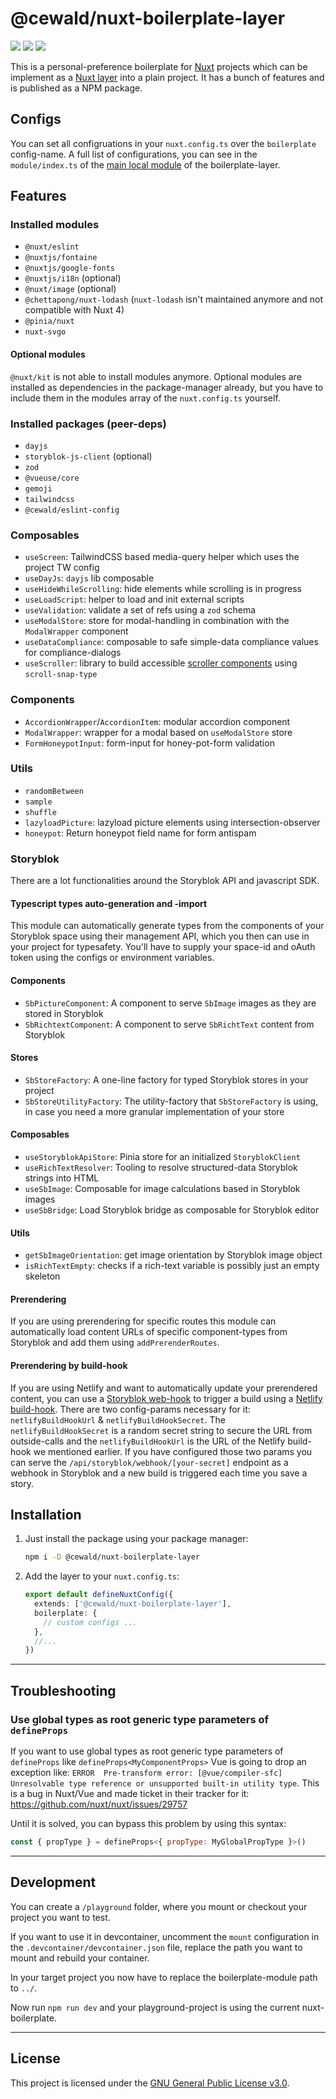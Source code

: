# @cewald/nuxt-boilerplate-layer

[![](https://github.com/cewald/nuxt-boilerplate-layer/actions/workflows/release.yml/badge.svg)](https://github.com/cewald/nuxt-boilerplate-layer/actions/workflows/release.yml)
[![](https://img.shields.io/npm/v/@cewald/nuxt-boilerplate-layer/latest.svg)](https://npmjs.com/package/@cewald/nuxt-boilerplate-layer)
[![](https://img.shields.io/npm/dt/@cewald/nuxt-boilerplate-layer.svg)](https://npmjs.com/package/@cewald/nuxt-boilerplate-layer)

This is a personal-preference boilerplate for [Nuxt](https://nuxt.com/) projects which can be implement as a [Nuxt layer](https://nuxt.com/docs/getting-started/layers) into a plain project. It has a bunch of features and is published as a NPM package.

## Configs

You can set all configruations in your `nuxt.config.ts` over the `boilerplate` config-name. A full list of configurations, you can see in the `module/index.ts` of the [main local module](https://github.com/cewald/nuxt-boilerplate-layer/blob/main/src/modules/boilerplate/index.ts) of the boilerplate-layer.

## Features

### Installed modules

- `@nuxt/eslint`
- `@nuxtjs/fontaine`
- `@nuxtjs/google-fonts`
- `@nuxtjs/i18n` (optional)
- `@nuxt/image` (optional)
- `@chettapong/nuxt-lodash` (`nuxt-lodash` isn't maintained anymore and not compatible with Nuxt 4)
- `@pinia/nuxt`
- `nuxt-svgo`

#### Optional modules

`@nuxt/kit` is not able to install modules anymore. Optional modules are installed as dependencies in the package-manager already, but you have to include them in the modules array of the `nuxt.config.ts` yourself.

### Installed packages (peer-deps)

- `dayjs`
- `storyblok-js-client` (optional)
- `zod`
- `@vueuse/core`
- `gemoji`
- `tailwindcss`
- `@cewald/eslint-config`

### Composables

- `useScreen`: TailwindCSS based media-query helper which uses the project TW config
- `useDayJs`: `dayjs` lib composable
- `useHideWhileScrolling`: hide elements while scrolling is in progress
- `useLoadScript`: helper to load and init external scripts
- `useValidation`: validate a set of refs using a `zod` schema
- `useModalStore`: store for modal-handling in combination with the `ModalWrapper` component
- `useDataCompliance`: composable to safe simple-data compliance values for compliance-dialogs
- `useScroller`: library to build accessible [scroller components](https://tailwindcss.com/docs/scroll-snap-type) using `scroll-snap-type`

### Components

- `AccordionWrapper`/`AccordionItem`: modular accordion component
- `ModalWrapper`: wrapper for a modal based on `useModalStore` store
- `FormHoneypotInput`: form-input for honey-pot-form validation

### Utils

- `randomBetween`
- `sample`
- `shuffle`
- `lazyloadPicture`: lazyload picture elements using intersection-observer
- `honeypot`: Return honeypot field name for form antispam

### Storyblok

There are a lot functionalities around the Storyblok API and javascript SDK.

#### Typescript types auto-generation and -import

This module can automatically generate types from the components of your Storyblok space using their management API, which you then can use in your project for typesafety. You'll have to supply your space-id and oAuth token using the configs or environment variables.

#### Components

- `SbPictureComponent`: A component to serve `SbImage` images as they are stored in Storyblok
- `SbRichtextComponent`: A component to serve `SbRichtText` content from Storyblok

#### Stores

- `SbStoreFactory`: A one-line factory for typed Storyblok stores in your project
- `SbStoreUtilityFactory`: The utility-factory that `SbStoreFactory` is using, in case you need a more granular implementation of your store

#### Composables

- `useStoryblokApiStore`: Pinia store for an initialized `StoryblokClient`
- `useRichTextResolver`: Tooling to resolve structured-data Storyblok strings into HTML
- `useSbImage`: Composable for image calculations based in Storyblok images
- `useSbBridge`: Load Storyblok bridge as composable for Storyblok editor

#### Utils

- `getSbImageOrientation`: get image orientation by Storyblok image object
- `isRichTextEmpty`: checks if a rich-text variable is possibly just an empty skeleton

#### Prerendering

If you are using prerendering for specific routes this module can automatically load content URLs of specific component-types from Storyblok and add them using `addPrerenderRoutes`.

#### Prerendering by build-hook

If you are using Netlify and want to automatically update your prerendered content, you can use a [Storyblok web-hook](https://www.storyblok.com/docs/guide/in-depth/webhooks) to trigger a build using a [Netlify build-hook](https://docs.netlify.com/configure-builds/build-hooks/). There are two config-params necessary for it: `netlifyBuildHookUrl` & `netlifyBuildHookSecret`. The `netlifyBuildHookSecret` is a random secret string to secure the URL from outside-calls and the `netlifyBuildHookUrl` is the URL of the Netlify build-hook we mentioned earlier. If you have configured those two params you can serve the `/api/storyblok/webhook/[your-secret]` endpoint as a webhook in Storyblok and a new build is triggered each time you save a story.

## Installation

1. Just install the package using your package manager:
   ```sh
   npm i -D @cewald/nuxt-boilerplate-layer
   ```
1. Add the layer to your `nuxt.config.ts`:
   ```ts
   export default defineNuxtConfig({
     extends: ['@cewald/nuxt-boilerplate-layer'],
     boilerplate: {
       // custom configs ...
     },
     //...
   })
   ```

---

## Troubleshooting

### Use global types as root generic type parameters of `defineProps`

If you want to use global types as root generic type parameters of `defineProps` like `defineProps<MyComponentProps>` Vue is going to drop an exception like: `ERROR  Pre-transform error: [@vue/compiler-sfc] Unresolvable type reference or unsupported built-in utility type`. This is a bug in Nuxt/Vue and made ticket in their tracker for it: https://github.com/nuxt/nuxt/issues/29757

Until it is solved, you can bypass this problem by using this syntax:

```js
const { propType } = defineProps<{ propType: MyGlobalPropType }>()
```

---

## Development

You can create a `/playground` folder, where you mount or checkout your project you want to test.

If you want to use it in devcontainer, uncomment the `mount` configuration in the `.devcontainer/devcontainer.json` file, replace the path you want to mount and rebuild your container.

In your target project you now have to replace the boilerplate-module path to `../`.

Now run `npm run dev` and your playground-project is using the current nuxt-boilerplate.

---

## License

This project is licensed under the [GNU General Public License v3.0](LICENSE).
